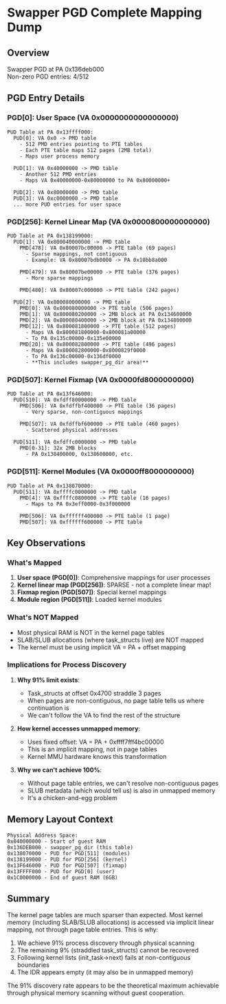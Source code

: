 # Swapper PGD Complete Mapping Dump

## Overview
Swapper PGD at PA 0x136deb000  
Non-zero PGD entries: 4/512

## PGD Entry Details

### PGD[0]: User Space (VA 0x0000000000000000)
```
PUD Table at PA 0x13ffff000:
  PUD[0]: VA 0x0 -> PMD table
    - 512 PMD entries pointing to PTE tables
    - Each PTE table maps 512 pages (2MB total)
    - Maps user process memory
    
  PUD[1]: VA 0x40000000 -> PMD table  
    - Another 512 PMD entries
    - Maps VA 0x40000000-0x80000000 to PA 0x80000000+
    
  PUD[2]: VA 0x80000000 -> PMD table
  PUD[3]: VA 0xc0000000 -> PMD table
  ... more PUD entries for user space
```

### PGD[256]: Kernel Linear Map (VA 0x0000800000000000)
```
PUD Table at PA 0x138199000:
  PUD[1]: VA 0x800040000000 -> PMD table
    PMD[478]: VA 0x80007bc00000 -> PTE table (69 pages)
      - Sparse mappings, not contiguous
      - Example: VA 0x80007bdb0000 -> PA 0x10bb8a000
      
    PMD[479]: VA 0x80007be00000 -> PTE table (376 pages)
      - More sparse mappings
      
    PMD[480]: VA 0x80007c000000 -> PTE table (242 pages)
    
  PUD[2]: VA 0x800080000000 -> PMD table
    PMD[0]: VA 0x800080000000 -> PTE table (506 pages)
    PMD[1]: VA 0x800080200000 -> 2MB block at PA 0x134600000
    PMD[2]: VA 0x800080400000 -> 2MB block at PA 0x134800000
    PMD[12]: VA 0x800081800000 -> PTE table (512 pages)
      - Maps VA 0x800081800000-0x800081a00000
      - To PA 0x135c00000-0x135e00000
    PMD[20]: VA 0x800082800000 -> PTE table (496 pages)  
      - Maps VA 0x800082800000-0x8000829f0000
      - To PA 0x136c00000-0x136df0000
      - **This includes swapper_pg_dir area!**
```

### PGD[507]: Kernel Fixmap (VA 0x0000fd8000000000)
```
PUD Table at PA 0x13f646000:
  PUD[510]: VA 0xfdff80000000 -> PMD table
    PMD[506]: VA 0xfdffbf400000 -> PTE table (36 pages)
      - Very sparse, non-contiguous mappings
      
    PMD[507]: VA 0xfdffbf600000 -> PTE table (460 pages)
      - Scattered physical addresses
      
  PUD[511]: VA 0xfdffc0000000 -> PMD table
    PMD[0-31]: 32x 2MB blocks
      - PA 0x138400000, 0x138600000, etc.
```

### PGD[511]: Kernel Modules (VA 0x0000ff8000000000)
```
PUD Table at PA 0x138070000:
  PUD[511]: VA 0xffffc0000000 -> PMD table
    PMD[4]: VA 0xffffc0800000 -> PTE table (16 pages)
      - Maps to PA 0x3eff0000-0x3f000000
      
    PMD[506]: VA 0xffffff400000 -> PTE table (1 page)
    PMD[507]: VA 0xffffff600000 -> PTE table
```

## Key Observations

### What's Mapped
1. **User space (PGD[0])**: Comprehensive mappings for user processes
2. **Kernel linear map (PGD[256])**: SPARSE - not a complete linear map!
3. **Fixmap region (PGD[507])**: Special kernel mappings
4. **Module region (PGD[511])**: Loaded kernel modules

### What's NOT Mapped
- Most physical RAM is NOT in the kernel page tables
- SLAB/SLUB allocations (where task_structs live) are NOT mapped
- The kernel must be using implicit VA = PA + offset mapping

### Implications for Process Discovery

1. **Why 91% limit exists**:
   - Task_structs at offset 0x4700 straddle 3 pages
   - When pages are non-contiguous, no page table tells us where continuation is
   - We can't follow the VA to find the rest of the structure

2. **How kernel accesses unmapped memory**:
   - Uses fixed offset: VA = PA + 0xffff7fff4bc00000
   - This is an implicit mapping, not in page tables
   - Kernel MMU hardware knows this transformation

3. **Why we can't achieve 100%**:
   - Without page table entries, we can't resolve non-contiguous pages
   - SLUB metadata (which would tell us) is also in unmapped memory
   - It's a chicken-and-egg problem

## Memory Layout Context

```
Physical Address Space:
0x040000000 - Start of guest RAM
0x136DEB000 - swapper_pg_dir (this table)
0x138070000 - PUD for PGD[511] (modules)
0x138199000 - PUD for PGD[256] (kernel)
0x13F646000 - PUD for PGD[507] (fixmap)  
0x13FFFF000 - PUD for PGD[0] (user)
0x1C0000000 - End of guest RAM (6GB)
```

## Summary

The kernel page tables are much sparser than expected. Most kernel memory (including SLAB/SLUB allocations) is accessed via implicit linear mapping, not through page table entries. This is why:

1. We achieve 91% process discovery through physical scanning
2. The remaining 9% (straddled task_structs) cannot be recovered
3. Following kernel lists (init_task->next) fails at non-contiguous boundaries
4. The IDR appears empty (it may also be in unmapped memory)

The 91% discovery rate appears to be the theoretical maximum achievable through physical memory scanning without guest cooperation.